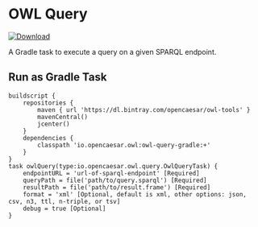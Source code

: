 # OWL Query

[ ![Download](https://api.bintray.com/packages/opencaesar/owl-tools/owl-query-gradle/images/download.svg) ](https://bintray.com/opencaesar/owl-tools/owl-query-gradle/_latestVersion)

A Gradle task to execute a query on a given SPARQL endpoint. 

## Run as Gradle Task

```
buildscript {
	repositories {
		maven { url 'https://dl.bintray.com/opencaesar/owl-tools' }
  		mavenCentral()
		jcenter()
	}
	dependencies {
		classpath 'io.opencaesar.owl:owl-query-gradle:+'
	}
}
task owlQuery(type:io.opencaesar.owl.query.OwlQueryTask) {
	endpointURL = 'url-of-sparql-endpoint' [Required]
	queryPath = file('path/to/query.sparql') [Required]
	resultPath = file('path/to/result.frame') [Required]
    format = 'xml' [Optional, default is xml, other options: json, csv, n3, ttl, n-triple, or tsv]
	debug = true [Optional]
}               
```